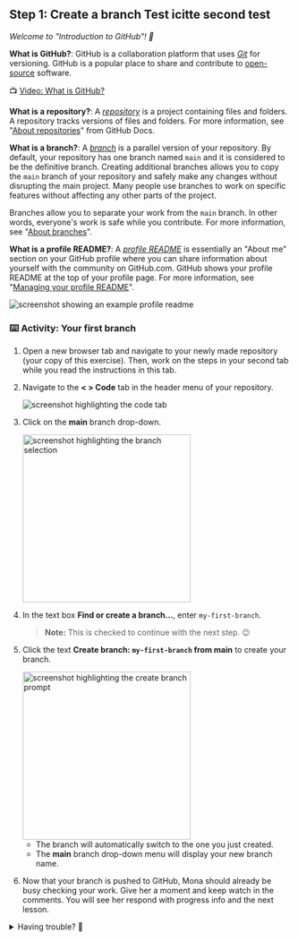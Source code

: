 ## Step 1: Create a branch Test icitte second test 

_Welcome to "Introduction to GitHub"! :wave:_

**What is GitHub?**: GitHub is a collaboration platform that uses _[Git](https://docs.github.com/get-started/quickstart/github-glossary#git)_ for versioning.
GitHub is a popular place to share and contribute to [open-source](https://docs.github.com/get-started/quickstart/github-glossary#open-source) software.

:tv: [Video: What is GitHub?](https://www.youtube.com/watch?v=pBy1zgt0XPc)

**What is a repository?**: A _[repository](https://docs.github.com/get-started/quickstart/github-glossary#repository)_ is a project containing files and folders.
A repository tracks versions of files and folders. For more information, see
"[About repositories](https://docs.github.com/en/repositories/creating-and-managing-repositories/about-repositories)" from GitHub Docs.

**What is a branch?**: A _[branch](https://docs.github.com/en/get-started/quickstart/github-glossary#branch)_ is a parallel version of your repository.
By default, your repository has one branch named `main` and it is considered to be the definitive branch.
Creating additional branches allows you to copy the `main` branch of your repository and safely make any changes without disrupting the main project.
Many people use branches to work on specific features without affecting any other parts of the project.

Branches allow you to separate your work from the `main` branch.
In other words, everyone's work is safe while you contribute.
For more information, see "[About branches](https://docs.github.com/en/pull-requests/collaborating-with-pull-requests/proposing-changes-to-your-work-with-pull-requests/about-branches)".

**What is a profile README?**: A _[profile README](https://docs.github.com/account-and-profile/setting-up-and-managing-your-github-profile/customizing-your-profile/managing-your-profile-readme)_
is essentially an "About me" section on your GitHub profile where you can share information about yourself with the community on GitHub.com.
GitHub shows your profile README at the top of your profile page. For more information, see "[Managing your profile README](https://docs.github.com/en/account-and-profile/setting-up-and-managing-your-github-profile/customizing-your-profile/managing-your-profile-readme)".

![screenshot showing an example profile readme](https://github.com/user-attachments/assets/9425d1aa-04ba-459b-b89d-31fbae87c743)

### :keyboard: Activity: Your first branch

1. Open a new browser tab and navigate to your newly made repository (your copy of this exercise). Then, work on the steps in your second tab while you read the instructions in this tab.

2. Navigate to the **< > Code** tab in the header menu of your repository.

   ![screenshot highlighting the code tab](https://github.com/user-attachments/assets/8e1283ea-9cea-4a7e-8359-a7617734ff9a)

3. Click on the **main** branch drop-down.

   <img width="300" alt="screenshot highlighting the branch selection" src="https://github.com/user-attachments/assets/1a07c958-cebf-4ca5-805e-22c1725635ba">

4. In the text box **Find or create a branch...**, enter `my-first-branch`.
   
   > **Note:** This is checked to continue with the next step. :wink: 

5. Click the text **Create branch: `my-first-branch` from main** to create your branch.
   
   <img width="300" alt="screenshot highlighting the create branch prompt" src="https://github.com/user-attachments/assets/99d19ff5-4482-4210-ae45-84e7b7c47632">

   - The branch will automatically switch to the one you just created.
   - The **main** branch drop-down menu will display your new branch name.

6. Now that your branch is pushed to GitHub, Mona should already be busy checking your work. Give her a moment and keep watch in the comments. You will see her respond with progress info and the next lesson.


<details>
<summary>Having trouble? 🤷</summary><br/>

If you don't get feedback, here are some things to check:
- Make sure your created the branch with the exact name `my-first-branch`. No prefixes or suffixes.

</details>